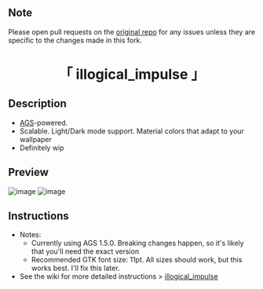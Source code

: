 ## Note
Please open pull requests on the [original repo](https://github.com/end-4/dots-hyprland/tree/illogical-impulse) for any issues unless they are specific to the changes made in this fork.

<div align="center">
    <h1>「 illogical_impulse 」</h1>
</div>

## Description
- [AGS](https://github.com/Aylur/ags/)-powered.
- Scalable. Light/Dark mode support. Material colors that adapt to your wallpaper
- Definitely wip

## Preview
![image](./assets/illogical_impulse_dark.png)
![image](./assets/illogical_impulse_light.png)

## Instructions
- Notes:
  - Currently using AGS 1.5.0. Breaking changes happen, so it's likely that you'll need the exact version
  - Recommended GTK font size: 11pt. All sizes should work, but this works best. I'll fix this later.
- See the wiki for more detailed instructions > [illogical_impulse](https://github.com/end-4/dots-hyprland/wiki/illogical_impulse) 


